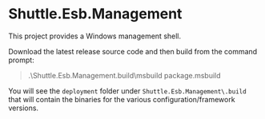 Shuttle.Esb.Management
======================

This project provides a Windows management shell.

Download the latest release source code and then build from the command prompt:

> .\Shuttle.Esb.Management\.build\msbuild package.msbuild

You will see the `deployment` folder under `Shuttle.Esb.Management\.build` that will contain the binaries for the various configuration/framework versions.
